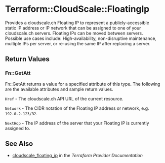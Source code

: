 # Terraform::CloudScale::FloatingIp

Provides a cloudscale.ch Floating IP to represent a publicly-accessible static IP address or IP network that can be assigned to one of your cloudscale.ch servers. Floating IPs can be moved between servers. Possible use cases include: High-availability, non-disruptive maintenance, multiple IPs per server, or re-using the same IP after replacing a server.

## Return Values

### Fn::GetAtt

Fn::GetAtt returns a value for a specified attribute of this type. The following are the available attributes and sample return values.

`Href` - The cloudscale.ch API URL of the current resource.

`Network` - The CIDR notation of the Floating IP address or network, e.g. `192.0.2.123/32`.

`NextHop` - The IP address of the server that your Floating IP is currently assigned to.

## See Also

* [cloudscale_floating_ip](https://www.terraform.io/docs/providers/cloudscale/r/floating_ip.html) in the _Terraform Provider Documentation_